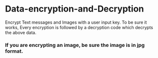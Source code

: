 # Data-encryption-and-Decryption
Encrypt Text messages and Images with a user input key.
To be sure it works, Every encryption is followed by a decryption code which decrypts the above data.

### If you are encrypting an image, be sure the image is in jpg format.
